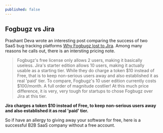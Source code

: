 ```yaml
---
published: false
---
```


## Fogbugz vs Jira

Prashant Deva wrote an interesting post comparing the success of two SaaS bug tracking platforms [Why Fogbugz lost to Jira](http://movingfulcrum.com/why-fogbugz-lost-to-jira/). Among many reasons he calls out, there is an intersting pricing note.

> Fogbugz's free license only allows 2 users, making it basically useless.
> Jira's starter edition allows 10 users, making it actually usable as a starting tier. While they do charge a token $10 instead of Free, that is to keep non-serious users away and also established it as real 'paid' tier.
> To compare, Fogbugz's 10 user edition currently costs $100/month.
> A full order of magnitude costlier! At this much price difference, it is very, very tough for startups to chose Fogbugz over Jira at this tier.

**Jira charges a token $10 instead of Free, to keep non-serious users away and also established it as real 'paid' tier.**

So if have an allergy to giving away your software for free, here is a successful B2B SaaS company without a free account.

